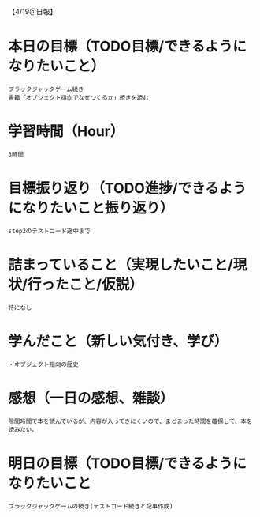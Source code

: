 【4/19＠日報】
# 本日の目標（TODO目標/できるようになりたいこと）
    ブラックジャックゲーム続き
    書籍「オブジェクト指向でなぜつくるか」続きを読む
# 学習時間（Hour）
    3時間
# 目標振り返り（TODO進捗/できるようになりたいこと振り返り）
    step2のテストコード途中まで
# 詰まっていること（実現したいこと/現状/行ったこと/仮説）
    特になし
# 学んだこと（新しい気付き、学び）
    ・オブジェクト指向の歴史
# 感想（一日の感想、雑談）
    隙間時間で本を読んでいるが、内容が入ってきにくいので、まとまった時間を確保して、本を読みたい。
# 明日の目標（TODO目標/できるようになりたいこと
    ブラックジャックゲームの続き(テストコード続きと記事作成)
